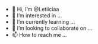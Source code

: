 - 👋 Hi, I’m @Letiiciaa
- 👀 I’m interested in ...
- 🌱 I’m currently learning ...
- 💞️ I’m looking to collaborate on ...
- 📫 How to reach me ...

<!---
Letiiciaa/Letiiciaa is a ✨ special ✨ repository because its `README.md` (this file) appears on your GitHub profile.
You can click the Preview link to take a look at your changes.
--->
